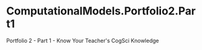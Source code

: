 # ComputationalModels.Portfolio2.Part1
Portfolio 2 - Part 1 - Know Your Teacher's CogSci Knowledge 
